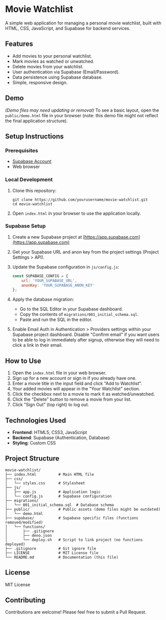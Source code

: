 # Movie Watchlist

A simple web application for managing a personal movie watchlist, built with HTML, CSS, JavaScript, and Supabase for backend services.

## Features

- Add movies to your personal watchlist.
- Mark movies as watched or unwatched.
- Delete movies from your watchlist.
- User authentication via Supabase (Email/Password).
- Data persistence using Supabase database.
- Simple, responsive design.

## Demo

*(Demo files may need updating or removal)* To see a basic layout, open the `public/demo.html` file in your browser (note: this demo file might not reflect the final application structure).

## Setup Instructions

### Prerequisites

- [Supabase Account](https://supabase.com/)
- Web browser

### Local Development

1.  Clone this repository:
    ```
    git clone https://github.com/yourusername/movie-watchlist.git
    cd movie-watchlist
    ```

2.  Open `index.html` in your browser to use the application locally.

### Supabase Setup

1.  Create a new Supabase project at [https://app.supabase.com](https://app.supabase.com)

2.  Get your Supabase URL and anon key from the project settings (Project Settings > API).

3.  Update the Supabase configuration in `js/config.js`:
    ```javascript
    const SUPABASE_CONFIG = {
        url: 'YOUR_SUPABASE_URL',
        anonKey: 'YOUR_SUPABASE_ANON_KEY'
    };
    ```

4.  Apply the database migration:
    - Go to the SQL Editor in your Supabase dashboard.
    - Copy the contents of `migrations/001_initial_schema.sql`.
    - Paste and run the SQL in the editor.

5.  Enable Email Auth in Authentication > Providers settings within your Supabase project dashboard. Disable "Confirm email" if you want users to be able to log in immediately after signup, otherwise they will need to click a link in their email.

## How to Use

1.  Open the `index.html` file in your web browser.
2.  Sign up for a new account or sign in if you already have one.
3.  Enter a movie title in the input field and click "Add to Watchlist".
4.  Your added movies will appear in the "Your Watchlist" section.
5.  Click the checkbox next to a movie to mark it as watched/unwatched.
6.  Click the "Delete" button to remove a movie from your list.
7.  Click "Sign Out" (top right) to log out.

## Technologies Used

- **Frontend**: HTML5, CSS3, JavaScript
- **Backend**: Supabase (Authentication, Database)
- **Styling**: Custom CSS

## Project Structure

```
movie-watchlist/
├── index.html          # Main HTML file
├── css/
│   └── styles.css      # Stylesheet
├── js/
│   ├── app.js          # Application logic
│   └── config.js       # Supabase configuration
├── migrations/
│   └── 001_initial_schema.sql  # Database schema
├── public/             # Public assets (demo files might be outdated)
│   └── demo.html
├── supabase/           # Supabase specific files (functions removed/modified)
│   └── functions/
│       ├── .gitignore
│       ├── deno.json
│       └── deploy.sh   # Script to link project (no functions deployed)
├── .gitignore          # Git ignore file
├── LICENSE             # MIT License file
└── README.md           # Documentation (this file)
```

## License

MIT License

## Contributing

Contributions are welcome! Please feel free to submit a Pull Request.
